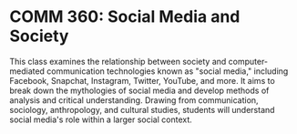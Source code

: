 # COMM 360: Social Media and Society

This class examines the relationship between society and computer-mediated communication technologies known as "social media," including Facebook, Snapchat, Instagram, Twitter, YouTube, and more. It aims to break down the mythologies of social media and develop methods of analysis and critical understanding. Drawing from communication, sociology, anthropology, and cultural studies, students will understand social media's role within a larger social context.